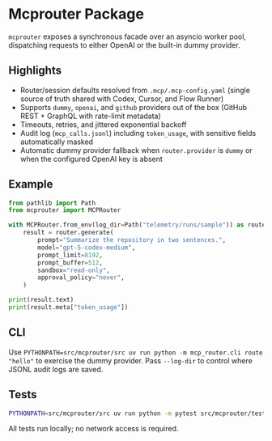 # Mcprouter Package

`mcprouter` exposes a synchronous facade over an asyncio worker pool, dispatching requests to either OpenAI or the built-in dummy provider.

## Highlights

- Router/session defaults resolved from `.mcp/.mcp-config.yaml` (single source of truth shared with Codex, Cursor, and Flow Runner)
- Supports `dummy`, `openai`, and `github` providers out of the box (GitHub REST + GraphQL with rate-limit metadata)
- Timeouts, retries, and jittered exponential backoff
- Audit log (`mcp_calls.jsonl`) including `token_usage`, with sensitive fields automatically masked
- Automatic dummy provider fallback when `router.provider` is `dummy` or when the configured OpenAI key is absent

## Example

```python
from pathlib import Path
from mcprouter import MCPRouter

with MCPRouter.from_env(log_dir=Path("telemetry/runs/sample")) as router:
    result = router.generate(
        prompt="Summarize the repository in two sentences.",
        model="gpt-5-codex-medium",
        prompt_limit=8192,
        prompt_buffer=512,
        sandbox="read-only",
        approval_policy="never",
    )

print(result.text)
print(result.meta["token_usage"])
```

## CLI

Use `PYTHONPATH=src/mcprouter/src uv run python -m mcp_router.cli route "hello"` to exercise the dummy provider. Pass `--log-dir` to control where JSONL audit logs are saved.

## Tests

```bash
PYTHONPATH=src/mcprouter/src uv run python -m pytest src/mcprouter/tests
```

All tests run locally; no network access is required.
